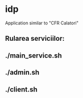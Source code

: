 # idp
Application similar to "CFR Calatori"

## Rularea serviciilor:

## ./main_service.sh
## ./admin.sh
## ./client.sh
